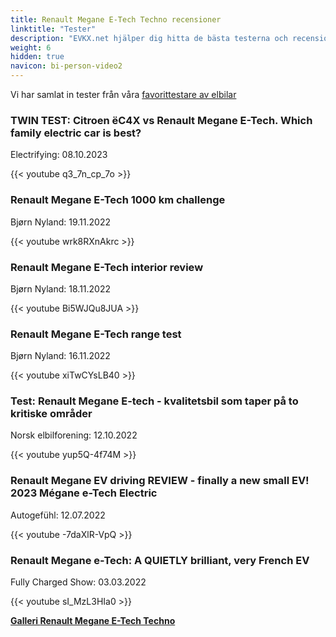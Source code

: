 ```yaml
---
title: Renault Megane E-Tech Techno recensioner
linktitle: "Tester"
description: "EVKX.net hjälper dig hitta de bästa testerna och recensionerna av denna modell."
weight: 6
hidden: true
navicon: bi-person-video2
---
```

Vi har samlat in tester från våra [favorittestare av elbilar](../../../../../guides/evreviewers/)

<div class="container text-center shadow p-2 pe-4 mb-5 bg-body-tertiary rounded border">
<h3>TWIN TEST: Citroen ëC4X vs Renault Megane E-Tech. Which family electric car is best?</h3>
<p>Electrifying: 08.10.2023</p>

{{< youtube q3_7n_cp_7o >}}

</div>
<div class="container text-center shadow p-2 pe-4 mb-5 bg-body-tertiary rounded border">
<h3>Renault Megane E-Tech 1000 km challenge</h3>
<p>Bjørn Nyland: 19.11.2022</p>

{{< youtube wrk8RXnAkrc >}}

</div>
<div class="container text-center shadow p-2 pe-4 mb-5 bg-body-tertiary rounded border">
<h3>Renault Megane E-Tech interior review</h3>
<p>Bjørn Nyland: 18.11.2022</p>

{{< youtube Bi5WJQu8JUA >}}

</div>
<div class="container text-center shadow p-2 pe-4 mb-5 bg-body-tertiary rounded border">
<h3>Renault Megane E-Tech range test</h3>
<p>Bjørn Nyland: 16.11.2022</p>

{{< youtube xiTwCYsLB40 >}}

</div>
<div class="container text-center shadow p-2 pe-4 mb-5 bg-body-tertiary rounded border">
<h3>Test: Renault Megane E-tech - kvalitetsbil som taper på to kritiske områder</h3>
<p>Norsk elbilforening: 12.10.2022</p>

{{< youtube yup5Q-4f74M >}}

</div>
<div class="container text-center shadow p-2 pe-4 mb-5 bg-body-tertiary rounded border">
<h3>Renault Megane EV driving REVIEW - finally a new small EV! 2023 Mégane e-Tech Electric</h3>
<p>Autogefühl: 12.07.2022</p>

{{< youtube -7daXlR-VpQ >}}

</div>
<div class="container text-center shadow p-2 pe-4 mb-5 bg-body-tertiary rounded border">
<h3>Renault Megane e-Tech: A QUIETLY brilliant, very French EV</h3>
<p>Fully Charged Show: 03.03.2022</p>

{{< youtube sI_MzL3HIa0 >}}

</div>
<div class="mt-3 mb-3">
<a href="../gallery/" class="text-decoration-none text-black">
<strong><i class="bi-arrow-left"></i>Galleri  </strong>
</a>
<a href="../" class="text-decoration-none text-black float-end">
<strong>Renault Megane E-Tech Techno <i class="bi-arrow-right"></i></strong>
</a>
</div>
